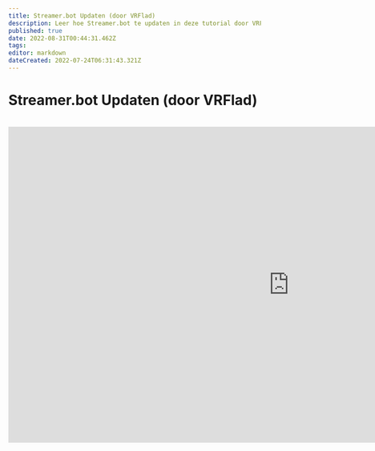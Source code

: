 ```yaml
---
title: Streamer.bot Updaten (door VRFlad)
description: Leer hoe Streamer.bot te updaten in deze tutorial door VRFlad.
published: true
date: 2022-08-31T00:44:31.462Z
tags: 
editor: markdown
dateCreated: 2022-07-24T06:31:43.321Z
---
```


# Streamer.bot Updaten (door VRFlad)

<br>
<iframe width="1120" height="630" src="https://www.youtube.com/embed/DmzVuyAXefI" title="YouTube video player" frameborder="0" allow="accelerometer; autoplay; clipboard-write; encrypted-media; gyroscope; picture-in-picture" allowfullscreen></iframe>